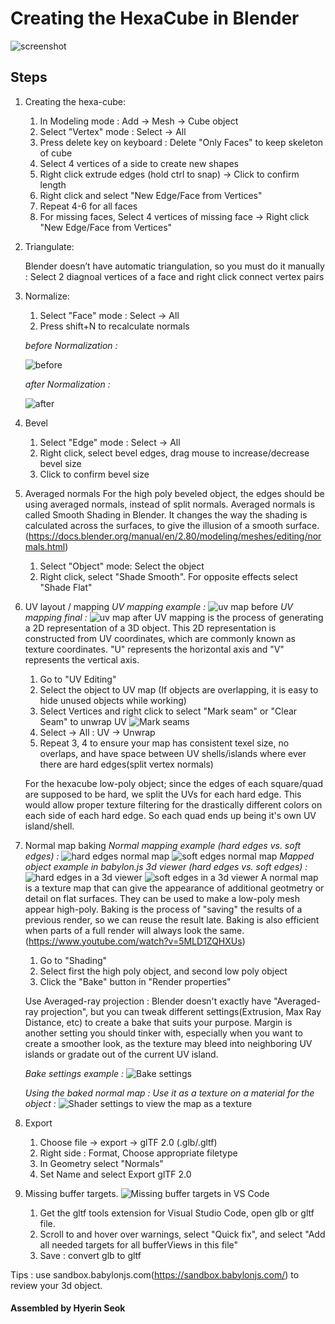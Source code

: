 # Creating the HexaCube in Blender

![screenshot](Screenshots/screenshot.png)

## Steps

1. Creating the hexa-cube:

    1. In Modeling mode : Add -> Mesh -> Cube object
    2. Select "Vertex" mode : Select -> All
    3. Press delete key on keyboard : Delete "Only Faces" to keep skeleton of cube
    4. Select 4 vertices of a side to create new shapes
    5. Right click extrude edges (hold ctrl to snap) -> Click to confirm length
    6. Right click and select "New Edge/Face from Vertices"
    7. Repeat 4-6 for all faces
    8. For missing faces, Select 4 vertices of missing face -> Right click "New Edge/Face from Vertices"

2. Triangulate:

    Blender doesn’t have automatic triangulation, so you must do it manually :
    Select 2 diagnoal vertices of a face and right click connect vertex pairs

3. Normalize:

    1. Select "Face" mode : Select -> All
    2. Press shift+N to recalculate normals

    *before Normalization :*

    ![before](Screenshots/before.png "before normalization")

    *after Normalization :*

    ![after](Screenshots/after.png "after normalization")

5. Bevel
    1. Select "Edge" mode : Select -> All
    2. Right click, select bevel edges, drag mouse to increase/decrease bevel size
    3. Click to confirm bevel size

6. Averaged normals
    For the high poly beveled object, the edges should be using averaged normals, instead of split normals. Averaged normals is called Smooth Shading in Blender. It changes the way the shading is calculated across the surfaces, to give the illusion of a smooth surface. (https://docs.blender.org/manual/en/2.80/modeling/meshes/editing/normals.html)

    1. Select "Object" mode: Select the object
    2. Right click, select "Shade Smooth". For opposite effects select "Shade Flat"

7. UV layout / mapping
    *UV mapping example :*
    ![uv map before](Screenshots/uvmapbefore.png "UV map before")
    *UV mapping final :*
    ![uv map after](Screenshots/uvmapafter.jpeg "UV map after")
    UV mapping is the process of generating a 2D representation of a 3D object. This 2D representation is constructed from UV coordinates, which are commonly known as texture coordinates. "U" represents the horizontal axis and "V" represents ​the vertical axis.

    1. Go to "UV Editing"
    2. Select the object to UV map (If objects are overlapping, it is easy to hide unused objects while working)
    3. Select Vertices and right click to select "Mark seam" or "Clear Seam" to unwrap UV
    ![Mark seams](Screenshots/markseams.jpeg "Mark seams")
    4. Select -> All : UV -> Unwrap
    5. Repeat 3, 4 to ensure your map has consistent texel size, no overlaps, and have space between UV shells/islands where ever there are hard edges(split vertex normals)

    For the hexacube low-poly object; since the edges of each square/quad are supposed to be hard, we split the UVs for each hard edge. This would allow proper texture filtering for the drastically different colors on each side of each hard edge. So each quad ends up being it's own UV island/shell.

8. Normal map baking
    *Normal mapping example (hard edges vs. soft edges) :*
    ![hard edges normal map](Screenshots/hardedgesnormalmap.jpeg "Hard edges normal map")
    ![soft edges normal map](Screenshots/softedgesnormalmap.jpeg "Soft edges normal map")
    *Mapped object example in babylon.js 3d viewer (hard edges vs. soft edges) :*
    ![hard edges in a 3d viewer](Screenshots/hardedgesbabylon.jpeg "Hard edges in a 3d viewer")
    ![soft edges in a 3d viewer](Screenshots/softedgesbabylon.jpeg "Soft edges in a 3d viewer")
    A normal map is a texture map that can give the appearance of additional geotmetry or detail on flat surfaces. They can be used to make a low-poly mesh appear high-poly. Baking is the process of "saving" the results of a previous render, so we can reuse the result late. Baking is also efficient when parts of a full render will always look the same. (https://www.youtube.com/watch?v=5MLD1ZQHXUs)

    1. Go to "Shading"
    2. Select first the high poly object, and second low poly object
    3. Click the "Bake" button in "Render properties"

    Use Averaged-ray projection : Blender doesn't exactly have "Averaged-ray projection", but you can tweak different settings(Extrusion, Max Ray Distance, etc) to create a bake that suits your purpose. Margin is another setting you should tinker with, especially when you want to create a smoother look, as the texture may bleed into neighboring UV islands or gradate out of the current UV island.

    *Bake settings example :*
    ![Bake settings](Screenshots/bakesettings.jpeg "Bake settings")

    *Using the baked normal map : Use it as a texture on a material for the object :*
    ![Shader settings to view the map as a texture](Screenshots/shadersettings.jpeg "Shader settings to view the map as a texture")

9. Export

    1. Choose file -> export -> glTF 2.0 (.glb/.gltf)
    2. Right side : Format, Choose appropriate filetype
    3. In Geometry select "Normals"
    4. Set Name and select Export glTF 2.0

10. Missing buffer targets.
    ![Missing buffer targets in VS Code](Screenshots/missingbuffertarget.png "Missing buffer targets in VS Code")

    1. Get the gltf tools extension for Visual Studio Code, open glb or gltf file.
    2. Scroll to and hover over warnings, select "Quick fix", and select "Add all needed targets for all bufferViews in this file"
    3. Save : convert glb to gltf

Tips : use sandbox.babylonjs.com(https://sandbox.babylonjs.com/) to review your 3d object.

#### Assembled by Hyerin Seok
